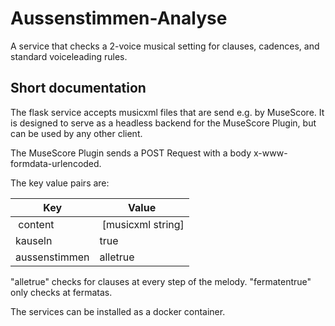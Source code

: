 # Aussenstimmen-Analyse

A service that checks a 2-voice musical setting for clauses, cadences, and standard voiceleading rules.

## Short documentation

The flask service accepts musicxml files that are send e.g. by MuseScore. It is designed to serve as a headless backend for the MuseScore Plugin, but can be used by any other client.

The MuseScore Plugin sends a POST Request with a body x-www-formdata-urlencoded.

The key value pairs are:

| Key | Value | 
| -------------- | --------- |
| content | [musicxml string] |
| kauseln | true|false |
| aussenstimmen | alletrue|fermatentrue |

"alletrue" checks for clauses at every step of the melody. "fermatentrue" only checks at fermatas.

The services can be installed as a docker container.
